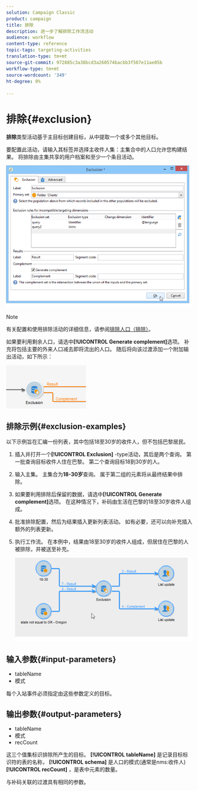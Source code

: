 ```yaml
---
solution: Campaign Classic
product: campaign
title: 排除
description: 进一步了解排除工作流活动
audience: workflow
content-type: reference
topic-tags: targeting-activities
translation-type: tm+mt
source-git-commit: 972885c3a38bcd3a260574bacbb3f507e11ae05b
workflow-type: tm+mt
source-wordcount: '349'
ht-degree: 0%

---
```



# 排除{#exclusion}

**排除**&#x200B;类型活动基于主目标创建目标，从中提取一个或多个其他目标。

要配置此活动，请输入其标签并选择主收件人集：主集合中的人口允许您构建结果。 将排除由主集共享的用户档案和至少一个条目活动。

![](assets/s_user_segmentation_exclu.png)

>[!NOTE]
>
>有关配置和使用排除活动的详细信息，请参阅[排除人口（排除）](../../workflow/using/targeting-data.md#excluding-a-population--exclusion-)。

如果要利用剩余人口，请选中&#x200B;**[!UICONTROL Generate complement]**&#x200B;选项。 补充将包括主要的外来人口减去即将流出的人口。 随后将向该过渡添加一个附加输出活动，如下所示：

![](assets/s_user_segmentation_exclu_compl.png)

## 排除示例{#exclusion-examples}

以下示例旨在汇编一份列表，其中包括18至30岁的收件人，但不包括巴黎居民。

1. 插入并打开一个&#x200B;**[!UICONTROL Exclusion]** -type活动，其后是两个查询。 第一批查询目标收件人住在巴黎。 第二个查询目标18到30岁的人。
1. 输入主集。 主集合为&#x200B;**18-30岁**&#x200B;查询。 属于第二组的元素将从最终结果中排除。
1. 如果要利用排除后保留的数据，请选中&#x200B;**[!UICONTROL Generate complement]**&#x200B;选项。 在这种情况下，补码由生活在巴黎的18至30岁收件人组成。
1. 批准排除配置，然后为结果插入更新列表活动。 如有必要，还可以向补充插入额外的列表更新。
1. 执行工作流。 在本例中，结果由18至30岁的收件人组成，但居住在巴黎的人被排除，并被送至补充。

   ![](assets/exclusion_example.png)

## 输入参数{#input-parameters}

* tableName
* 模式

每个入站事件必须指定由这些参数定义的目标。

## 输出参数{#output-parameters}

* tableName
* 模式
* recCount

这三个值集标识排除所产生的目标。 **[!UICONTROL tableName]** 是记录目标标识符的表的名称， **[!UICONTROL schema]** 是人口的模式(通常是nms:收件人) **[!UICONTROL recCount]** ，是表中元素的数量。

与补码关联的过渡具有相同的参数。
